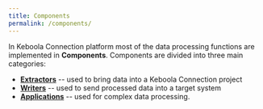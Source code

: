 ```yaml
---
title: Components
permalink: /components/
---
```


In Keboola Connection platform most of the data processing functions are implemented in **Components**. 
Components are divided into three main categories:

- [**Extractors**](/components/components/extractors/) -- used to bring data into a Keboola Connection project
- [**Writers**](/components/writers/) -- used to send processed data into a target system
- [**Applications**](/components/applications/) -- used for complex data processing.
